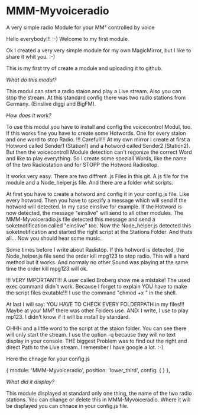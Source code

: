 # MMM-Myvoiceradio
A very simple radio Module for your MM² controlled by voice 


Hello everybody!!! :-)
Welcome to my first module.


Ok I created a very very simple module for my own MagicMirror, but I like to share it whit you. :-)

This is my first try of create a module and uploading it to github. 

*What do this modul?* 

This modul can start a radio staion and play a Live stream. Also you can stop the stream. At this standard config there was two radio stations from Germany. (Einslive diggi and BigFM).

*How does it work?*

To use this modul you have to install and config the voicecontrol Modul, too.
If this works fine you have to create some Hotwords. One for every staion and one word to stop Radio. 
!!! Carefull!!! At my own mirror I create at first a Hotword called Sender1 (Station1) and a hotword called Sender2 (Station2). But then the voicecontroll Module detection can't regonize the correct Word and like to play everything. So I create some speziall Words, like the name of the two Radiostation and for STOPP the Hotword Radiostop. 

It works very easy. There are two diffrent .js Files in this git. A js file for the module and a Node_helper.js file. And there are a folder whit scripts. 

At first you have to create a hotword and config it in your config.js file. Like every hotword. Then you have to spezify a message which will send if the hotword will detected. In my case einslive for example. If the Hotword is now detected, the message "einslive" will send to all other modules. The MMM-Myvoiceradio.js file detected this message and send a soketnotification called "einslive" too. Now the Node_helper.js detected this soketnotification and started the right script at the Stations Folder. And thats all... Now you should hear some music. 

Some times before I write about Radistop. If this hotword is detected, the Node_helper.js file send the order kill mpg123 to stop radio. This will a hard method but it works. And normaly no other Sound was playing at the same time the order kill mpg123 will ok. 

!!! VERY IMPORTANT!!! A user called Broberg show me a mistake! The used exec command didn´t work. Because I forget to explain YOU have to make the script files exutable!!! I use the command "chmod +x <file>" in the shell. 

At last I will say: YOU HAVE TO CHECK EVERY FOLDERPATH in my files!!! Maybe at your MM² there was other Folders use.
AND: I write, I use to play mp123. I didn't know if it will be install by standard.

OHHH and a little word to the script at the staion folder. You can see there will only start the stream. I use the option -q because they will no text display in your console. 
THE biggest Problem was to find out the right and direct Path to the Live stream. I remember I have google a lot. :-)

Here the chnage for your config.js 

{
        module: 'MMM-Myvoiceradio',
        position: 'lower_third',
        config: { 
		}
    },
    
*What did it display?*

This module displayed at standard only one thing, the name of the two radio stations. You can change or delete this in MMM-Myvoiceradio. Where it will be displayed you can chnace in your config.js file. 

